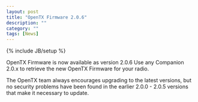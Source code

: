 ```yaml
---
layout: post
title: "OpenTX Firmware 2.0.6"
description: ""
category: ""
tags: [News]
---
```

{% include JB/setup %}

OpenTX Firmware is now available as version 2.0.6
Use any Companion 2.0.x to retrieve the new OpenTX Firmware for your radio.

The OpenTX team always encourages upgrading to the latest versions, but no security problems have been found in the earlier 2.0.0 - 2.0.5 versions that make it necessary to update.


